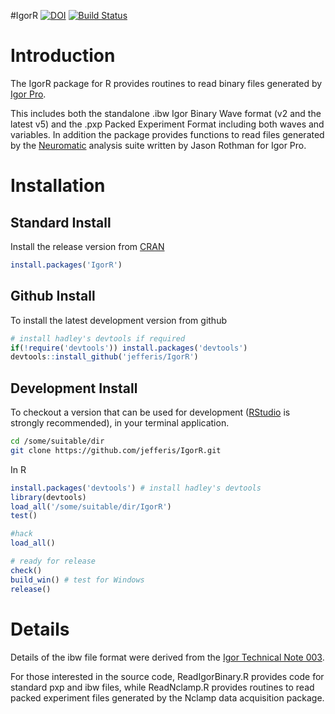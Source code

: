 #IgorR
[![DOI](https://img.shields.io/badge/doi-10.5281%2Fzenodo.10230-blue.svg)](http://dx.doi.org/10.5281/zenodo.10230) [![Build Status](https://travis-ci.org/jefferis/IgorR.svg)](https://travis-ci.org/jefferis/IgorR)

Introduction
============
The IgorR package for R provides routines to read binary files generated by [Igor Pro](http://www.wavemetrics.com).

This includes both the standalone .ibw Igor Binary Wave format (v2 and the latest v5) and the .pxp Packed Experiment Format including both waves and variables.  In addition the package provides functions to read files generated by the [Neuromatic](http://www.neuromatic.thinkrandom.com) analysis suite written by Jason Rothman for Igor Pro.

Installation
============
Standard Install
----------------
Install the release version from [CRAN](http://cran.r-project.org/)

```r
install.packages('IgorR')
```

Github Install
--------------
To install the latest development version from github

```r
# install hadley's devtools if required
if(!require('devtools')) install.packages('devtools')
devtools::install_github('jefferis/IgorR')
```

Development Install
-------------------
To checkout a version that can be used for development 
([RStudio](http://www.rstudio.com/products/RStudio/) is strongly recommended), 
in your terminal application.

```sh
cd /some/suitable/dir
git clone https://github.com/jefferis/IgorR.git
```

In R

```r
install.packages('devtools') # install hadley's devtools
library(devtools)
load_all('/some/suitable/dir/IgorR')
test()

#hack
load_all()

# ready for release
check()
build_win() # test for Windows
release()
```

Details
=======

Details of the ibw file format were derived from the [Igor Technical Note 003](ftp://anonymous@ftp.wavemetrics.net/IgorPro/Technical_Notes/TN003.zip). 

For those interested in the source code, ReadIgorBinary.R provides code for standard pxp and ibw files, while ReadNclamp.R provides routines to read packed experiment files generated by the Nclamp data acquisition package.
